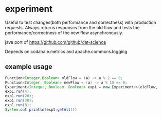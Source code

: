 experiment
==========

Useful to test changes(both performance and correctness) with production requests.
Always returns responses from the old flow and tests the performance/correctness of the new flow asynchronously.

java port of https://github.com/github/dat-science

Depends on codahale.metrics and apache.commons.logging

example usage
-------------
```java
Function<Integer,Boolean> oldFlow = (a) -> a % 2 == 0;
Function<Integer, Boolean> newFlow = (a) -> a % 10 == 0;
Experiment<Integer, Boolean, Boolean> exp1 = new Experiment<>(oldFlow, newFlow, "exp1");
exp1.run(4);
exp1.run(20);
exp1.run(30);
exp1.run(8);
System.out.println(exp1.getAll())
```

